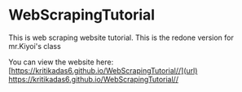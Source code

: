 # WebScrapingTutorial
This is web scraping website tutorial. This is the redone version for mr.Kiyoi's class

You can view the website here: [https://kritikadas6.github.io/WebScrapingTutorial//](url)
https://kritikadas6.github.io/WebScrapingTutorial//

